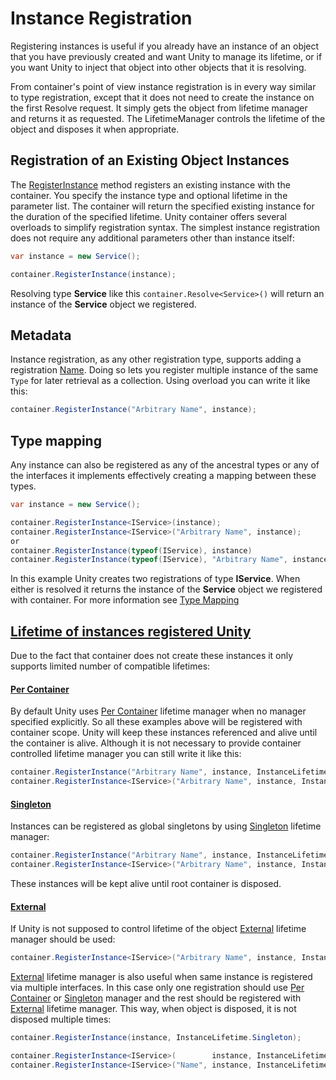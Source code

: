 # Instance Registration
Registering instances is useful if you already have an instance of an object that you have previously created and want Unity to manage its lifetime, or if you want Unity to inject that object into other objects that it is resolving. 

From container's point of view instance registration is in every way similar to type registration, except that it does not need to create the instance on the first Resolve request. It simply gets the object from lifetime manager and returns it as requested. The LifetimeManager controls the lifetime of the object and disposes it when appropriate.

## Registration of an Existing Object Instances
The [RegisterInstance](Unity.IUnityContainer#Unity_IUnityContainer_RegisterInstance_System_Type_System_String_System_Object_Unity_Lifetime_IInstanceLifetimeManager_) method registers an existing instance with the container. You specify the instance type and optional lifetime in the parameter list. The container will return the specified existing instance for the duration of the specified lifetime. Unity container offers several overloads to simplify registration syntax. The simplest instance registration does not require any additional parameters other than instance itself:
```cs
var instance = new Service();

container.RegisterInstance(instance);
```
Resolving type **Service** like this `container.Resolve<Service>()` will return an instance of the **Service** object we registered.
## Metadata
Instance registration, as any other registration type, supports adding a registration [Name](metadata.md#name-optional). Doing so lets you register multiple instance of the same `Type` for later retrieval as a collection. Using overload you can write it like this:
```cs
container.RegisterInstance("Arbitrary Name", instance);
```
## Type mapping
Any instance can also be registered as any of the ancestral types or any of the interfaces it implements effectively creating a mapping between these types. 
```cs
var instance = new Service();

container.RegisterInstance<IService>(instance);
container.RegisterInstance<IService>("Arbitrary Name", instance);
or
container.RegisterInstance(typeof(IService), instance)
container.RegisterInstance(typeof(IService), "Arbitrary Name", instance)
```
In this example Unity creates two registrations of type **IService**. When either is resolved it returns the instance of the **Service** object we registered with container. For more information see [Type Mapping](mapping.md)

## [Lifetime of instances registered Unity](xref:Unity.InstanceLifetime)
Due to the fact that container does not create these instances it only supports limited number of compatible lifetimes:

#### [Per Container](xref:Unity.InstanceLifetime#Unity_InstanceLifetime_PerContainer)
By default Unity uses [Per Container](xref:Unity.InstanceLifetime#Unity_InstanceLifetime_PerContainer) lifetime manager when no manager specified explicitly. So all these examples above will be registered with container scope. Unity will keep these instances referenced and alive until the container is alive. Although it is not necessary to provide container controlled lifetime manager you can still write it like this:
```cs
container.RegisterInstance("Arbitrary Name", instance, InstanceLifetime.PerContainer);
container.RegisterInstance<IService>("Arbitrary Name", instance, InstanceLifetime.PerContainer);
```
#### [Singleton](xref:Unity.InstanceLifetime#Unity_InstanceLifetime_Singleton)
Instances can be registered as global singletons by using [Singleton](xref:Unity.InstanceLifetime#Unity_InstanceLifetime_Singleton) lifetime manager:
```cs
container.RegisterInstance("Arbitrary Name", instance, InstanceLifetime.Singleton);
container.RegisterInstance<IService>("Arbitrary Name", instance, InstanceLifetime.Singleton);
```
These instances will be kept alive until root container is disposed.

#### [External](xref:Unity.InstanceLifetime#Unity_InstanceLifetime_External)
If Unity is not supposed to control lifetime of the object [External](xref:Unity.InstanceLifetime#Unity_InstanceLifetime_External) lifetime manager should be used:
```cs
container.RegisterInstance<IService>("Arbitrary Name", instance, InstanceLifetime.External);
```
[External](xref:Unity.InstanceLifetime#Unity_InstanceLifetime_External) lifetime manager is also useful when same instance is registered via multiple interfaces. In this case only one registration should use [Per Container](xref:Unity.InstanceLifetime#Unity_InstanceLifetime_PerContainer) or [Singleton](xref:Unity.InstanceLifetime#Unity_InstanceLifetime_Singleton) manager and the rest should be registered with [External](xref:Unity.InstanceLifetime#Unity_InstanceLifetime_External) lifetime manager. This way, when object is disposed, it is not disposed multiple times:
```cs
container.RegisterInstance(instance, InstanceLifetime.Singleton);

container.RegisterInstance<IService>(        instance, InstanceLifetime.External);
container.RegisterInstance<IService>("Name", instance, InstanceLifetime.External);
```
